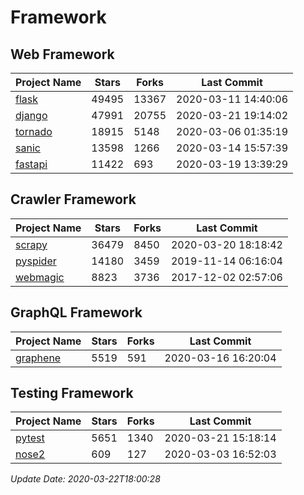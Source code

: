# Framework

## Web Framework

| Project Name | Stars | Forks | Last Commit |
| ------------ | ----- | ----- | ----------- |
| [flask](https://github.com/pallets/flask) | 49495 | 13367 | 2020-03-11 14:40:06 |
| [django](https://github.com/django/django) | 47991 | 20755 | 2020-03-21 19:14:02 |
| [tornado](https://github.com/tornadoweb/tornado) | 18915 | 5148 | 2020-03-06 01:35:19 |
| [sanic](https://github.com/huge-success/sanic) | 13598 | 1266 | 2020-03-14 15:57:39 |
| [fastapi](https://github.com/tiangolo/fastapi) | 11422 | 693 | 2020-03-19 13:39:29 |

## Crawler Framework

| Project Name | Stars | Forks | Last Commit |
| ------------ | ----- | ----- | ----------- |
| [scrapy](https://github.com/scrapy/scrapy) | 36479 | 8450 | 2020-03-20 18:18:42 |
| [pyspider](https://github.com/binux/pyspider) | 14180 | 3459 | 2019-11-14 06:16:04 |
| [webmagic](https://github.com/code4craft/webmagic) | 8823 | 3736 | 2017-12-02 02:57:06 |

## GraphQL Framework

| Project Name | Stars | Forks | Last Commit |
| ------------ | ----- | ----- | ----------- |
| [graphene](https://github.com/graphql-python/graphene) | 5519 | 591 | 2020-03-16 16:20:04 |

## Testing Framework

| Project Name | Stars | Forks | Last Commit |
| ------------ | ----- | ----- | ----------- |
| [pytest](https://github.com/pytest-dev/pytest) | 5651 | 1340 | 2020-03-21 15:18:14 |
| [nose2](https://github.com/nose-devs/nose2) | 609 | 127 | 2020-03-03 16:52:03 |

*Update Date: 2020-03-22T18:00:28*